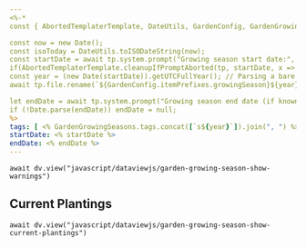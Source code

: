```yaml
---
<%-*
const { AbortedTemplaterTemplate, DateUtils, GardenConfig, GardenGrowingSeasons, TemplaterUtils } = await cJS();

const now = new Date();
const isoToday = DateUtils.toISODateString(now);
const startDate = await tp.system.prompt("Growing season start date:", isoToday);
if(AbortedTemplaterTemplate.cleanupIfPromptAborted(tp, startDate, x => !Date.parse(x))) return;
const year = (new Date(startDate)).getUTCFullYear(); // Parsing a bare date assumes UTC.
await tp.file.rename(`${GardenConfig.itemPrefixes.growingSeason}${year} Growing Season`);

let endDate = await tp.system.prompt("Growing season end date (if known):");
if (!Date.parse(endDate)) endDate = null;
%>
tags: [ <% GardenGrowingSeasons.tags.concat([`s${year}`]).join(", ") %> ]
startDate: <% startDate %>
endDate: <% endDate %>
---
```


```dataviewjs
await dv.view("javascript/dataviewjs/garden-growing-season-show-warnings")
```
## Current Plantings
```dataviewjs
await dv.view("javascript/dataviewjs/garden-growing-season-show-current-plantings")
```